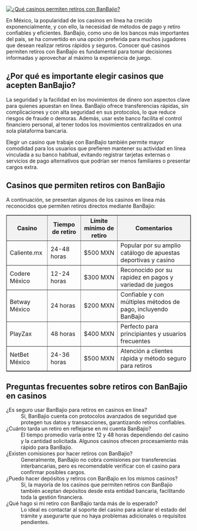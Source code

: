[![¿Qué casinos permiten retiros con BanBajio?](https://123-caf.pages.dev/gitsignup.png)](https://vrmoo.ru/Bt82HjjY)

<p>En México, la popularidad de los casinos en línea ha crecido exponencialmente, y con ello, la necesidad de métodos de pago y retiro confiables y eficientes. BanBajio, como uno de los bancos más importantes del país, se ha convertido en una opción preferida para muchos jugadores que desean realizar retiros rápidos y seguros. Conocer qué casinos permiten retiros con BanBajio es fundamental para tomar decisiones informadas y aprovechar al máximo la experiencia de juego.</p>  <h2>¿Por qué es importante elegir casinos que acepten BanBajio?</h2> <p>La seguridad y la facilidad en los movimientos de dinero son aspectos clave para quienes apuestan en línea. BanBajio ofrece transferencias rápidas, sin complicaciones y con alta seguridad en sus protocolos, lo que reduce riesgos de fraude o demoras. Además, usar este banco facilita el control financiero personal, al tener todos los movimientos centralizados en una sola plataforma bancaria.</p> <p>Elegir un casino que trabaje con BanBajio también permite mayor comodidad para los usuarios que prefieren mantener su actividad en línea vinculada a su banco habitual, evitando registrar tarjetas externas o servicios de pago alternativos que podrían ser menos familiares o presentar cargos extra.</p>  <h2>Casinos que permiten retiros con BanBajio</h2> <p>A continuación, se presentan algunos de los casinos en línea más reconocidos que permiten retiros directos mediante BanBajio:</p>  <table border="1" cellpadding="8" cellspacing="0" style="border-collapse: collapse; width: 100%; max-width: 600px;">   <thead>     <tr style="background-color: #f2f2f2;">       <th>Casino</th>       <th>Tiempo de retiro</th>       <th>Límite mínimo de retiro</th>       <th>Comentarios</th>     </tr>   </thead>   <tbody>     <tr>       <td>Caliente.mx</td>       <td>24-48 horas</td>       <td>$500 MXN</td>       <td>Popular por su amplio catálogo de apuestas deportivas y casino</td>     </tr>     <tr>       <td>Codere México</td>       <td>12-24 horas</td>       <td>$300 MXN</td>       <td>Reconocido por su rapidez en pagos y variedad de juegos</td>     </tr>     <tr>       <td>Betway México</td>       <td>24 horas</td>       <td>$200 MXN</td>       <td>Confiable y con múltiples métodos de pago, incluyendo BanBajio</td>     </tr>     <tr>       <td>PlayZax</td>       <td>48 horas</td>       <td>$400 MXN</td>       <td>Perfecto para principiantes y usuarios frecuentes</td>     </tr>     <tr>       <td>NetBet México</td>       <td>24-36 horas</td>       <td>$500 MXN</td>       <td>Atención a clientes rápida y método seguro para retiros</td>     </tr>   </tbody> </table>  <h2>Preguntas frecuentes sobre retiros con BanBajio en casinos</h2>  <dl>   <dt>¿Es seguro usar BanBajio para retiros en casinos en línea?</dt>   <dd>Sí, BanBajio cuenta con protocolos avanzados de seguridad que protegen tus datos y transacciones, garantizando retiros confiables.</dd>    <dt>¿Cuánto tarda un retiro en reflejarse en mi cuenta BanBajio?</dt>   <dd>El tiempo promedio varía entre 12 y 48 horas dependiendo del casino y la cantidad solicitada. Algunos casinos ofrecen procesamiento más rápido para BanBajio.</dd>    <dt>¿Existen comisiones por hacer retiros con BanBajio?</dt>   <dd>Generalmente, BanBajio no cobra comisiones por transferencias interbancarias, pero es recomendable verificar con el casino para confirmar posibles cargos.</dd>    <dt>¿Puedo hacer depósitos y retiros con BanBajio en los mismos casinos?</dt>   <dd>Sí, la mayoría de los casinos que permiten retiros con BanBajio también aceptan depósitos desde esta entidad bancaria, facilitando toda la gestión financiera.</dd>    <dt>¿Qué hago si mi retiro con BanBajio tarda más de lo esperado?</dt>   <dd>Lo ideal es contactar al soporte del casino para aclarar el estado del trámite y asegurarte que no haya problemas adicionales o requisitos pendientes.</dd> </dl>